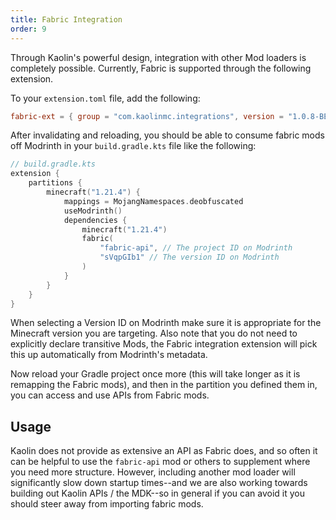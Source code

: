 ```yaml
---
title: Fabric Integration
order: 9
---
```


Through Kaolin's powerful design, integration with other Mod loaders is completely possible. Currently, Fabric is supported through the following extension.

To your `extension.toml` file, add the following:
```toml
fabric-ext = { group = "com.kaolinmc.integrations", version = "1.0.8-BETA" }
```

After invalidating and reloading, you should be able to consume fabric mods off Modrinth in your `build.gradle.kts` file like the following:

```kotlin
// build.gradle.kts
extension {
    partitions {
        minecraft("1.21.4") {
            mappings = MojangNamespaces.deobfuscated
            useModrinth()
            dependencies {
                minecraft("1.21.4")
                fabric(
                    "fabric-api", // The project ID on Modrinth
                    "sVqpGIb1" // The version ID on Modrinth
                )
            }
        }
    }
}
```

When selecting a Version ID on Modrinth make sure it is appropriate for the Minecraft version you are targeting. Also note that you do not need to explicitly declare transitive Mods, the Fabric integration extension will pick this up automatically from Modrinth's metadata.

Now reload your Gradle project once more (this will take longer as it is remapping the Fabric mods), and then in the partition you defined them in, you can access and use APIs from Fabric mods.

## Usage

Kaolin does not provide as extensive an API as Fabric does, and so often it can be helpful to use the `fabric-api` mod or others to supplement where you need more structure. However, including another mod loader will significantly slow down startup times--and we are also working towards building out Kaolin APIs / the MDK--so in general if you can avoid it you should steer away from importing fabric mods. 